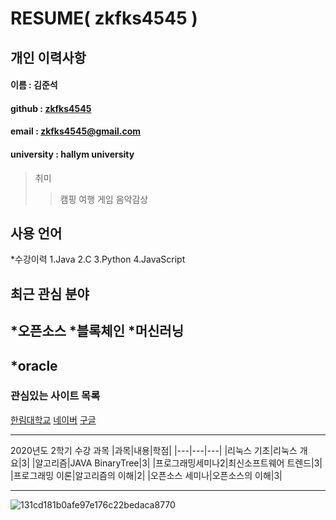 # RESUME( zkfks4545 )

## 개인 이력사항

#### 이름 : 김준석
#### github : [zkfks4545][github]
#### email : zkfks4545@gmail.com
#### university : hallym university

>취미
>>캠핑
>>여행
>>게임
>>음악감상

## 사용 언어
*수강이력
1.Java
2.C
3.Python
4.JavaScript

## 최근 관심 분야
*오픈소스
*블록체인
*머신러닝
--------------------
*oracle
--------------------
### 관심있는 사이트 목록
[한림대학교][hallym]
[네이버][naver]
[구글][google]

--------------------

2020년도 2학기 수강 과목
|과목|내용|학점|
|---|---|---|
|리눅스 기초|리눅스 개요|3|
|알고리즘|JAVA BinaryTree|3|
|프로그래밍세미나2|최신소프트웨어 트렌드|3|
|프로그래밍 이론|알고리즘의 이해|2|
|오픈소스 세미나|오픈소스의 이해|3|

--------------------

![131cd181b0afe97e176c22bedaca8770](https://user-images.githubusercontent.com/54013492/135622957-132f3673-9c33-43f5-9561-ce053b9b6108.jpg)



[github]: https://github.com/zkfks4545
[google]: http://www.google.com
[naver]: http://www.naver.com
[hallym]: http://hallym.ac.kr
